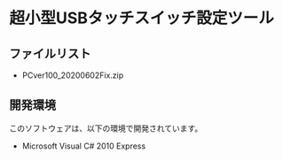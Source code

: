 # 超小型USBタッチスイッチ設定ツール

## ファイルリスト

 - PCver100_20200602Fix.zip

## 開発環境

このソフトウェアは、以下の環境で開発されています。
- Microsoft Visual C# 2010 Express